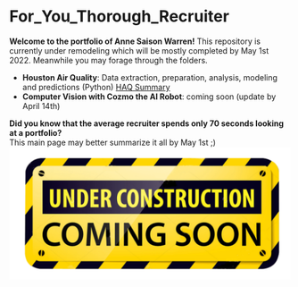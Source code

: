# For_You_Thorough_Recruiter
**Welcome to the portfolio of Anne Saison Warren!** This repository is currently under remodeling which will be mostly completed by May 1st 2022. Meanwhile you may forage through the folders. 
* **Houston Air Quality**: Data extraction, preparation, analysis, modeling and predictions (Python) [HAQ Summary](https://github.com/Aurenkeelin18/For_You_Thorough_Recruiter/blob/60c440533deaf8a5a210c4279193610d6bb39532/HoustonAirQuality/README.md)
* **Computer Vision with Cozmo the AI Robot**: coming soon (update by April 14th)



**Did you know that the average recruiter spends only 70 seconds looking at a portfolio?** <br>
This main page may better summarize it all by May 1st ;)
![cover_photo](./Images/Under-Construction-Sign.png)
